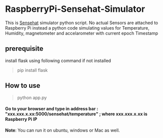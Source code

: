 # RaspberryPi-Sensehat-Simulator
This is [Sensehat](https://www.raspberrypi.org/products/sense-hat/) simulator python script.
No actual Sensors are attached to Raspberry Pi instead a python code simulating values for Temperature, Humidity, magnetometer and accelarometer with current epoch Timestamp
## prerequisite
install flask using following command if not installed
> pip install flask
## How to use
> python app.py
#### Go to your browser and type in address bar : "xxx.xxx.x.xx:5000/sensehat/temperature" ; where xxx.xxx.x.xx is Raspberry Pi IP

**Note**: You can run it on ubuntu, windows or Mac as well.
